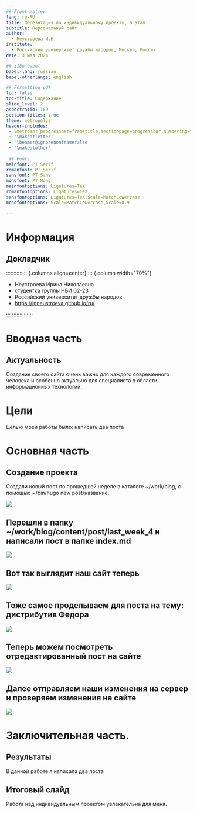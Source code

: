 ```yaml
---
## Front matter
lang: ru-RU
title: Перезнтация по индивидуальному проекту, 6 этап
subtitle: Персональный сайт
author:
  - Неустроева И.Н.
institute:
  - Российский университет дружбы народов, Москва, Россия
date: 3 мая 2024

## i18n babel
babel-lang: russian
babel-otherlangs: english

## Formatting pdf
toc: false
toc-title: Содержание
slide_level: 2
aspectratio: 169
section-titles: true
theme: metropolis
header-includes:
 - \metroset{progressbar=frametitle,sectionpage=progressbar,numbering=fraction}
 - '\makeatletter'
 - '\beamer@ignorenonframefalse'
 - '\makeatother'
 
 ## Fonts
mainfont: PT Serif
romanfont: PT Serif
sansfont: PT Sans
monofont: PT Mono
mainfontoptions: Ligatures=TeX
romanfontoptions: Ligatures=TeX
sansfontoptions: Ligatures=TeX,Scale=MatchLowercase
monofontoptions: Scale=MatchLowercase,Scale=0.9
 
---
```


# Информация

## Докладчик

:::::::::::::: {.columns align=center}
::: {.column width="70%"}

  * Неустроева Ирина Николаевна
  * студентка группы НБИ 02-23
  * Российский университет дружбы народов
  * <https://inneustroeva.github.io/ru/>

:::
::::::::::::::

# Вводная часть

## Актуальность

Создание своего сайта очень важно для каждого современного человека и особенно aктуально для специалиста в области информационных технологий. 

# Цели 

Целью моей работы было: написать два поста

# Основная часть

## Создание проекта

Создали новый пост по прошедшей неделе в каталоге ~/work/blog, с помощью ~/bin/hugo new post/название.

![](image/1.jpg)

## Перешли в папку ~/work/blog/content/post/last_week_4 и написали пост в папке index.md 

![](image/3.jpg)

## Вот так выглядит наш сайт теперь 

![](image/4.jpg)

## Тоже самое проделываем для поста на тему: дистрибутив Федора 

![](image/5.jpg)

## Теперь можем посмотреть отредактированный пост на сайте 

![](image/6.jpg)

##  Далее отправляем наши изменения на сервер и проверяем изменения на сайте 

![](image/7.jpg)

# Заключительная чаcть.

## Результаты

В данной работе я написала два поста

## Итоговый слайд

Работа над индивидуальным проектом увлекательна для меня.


